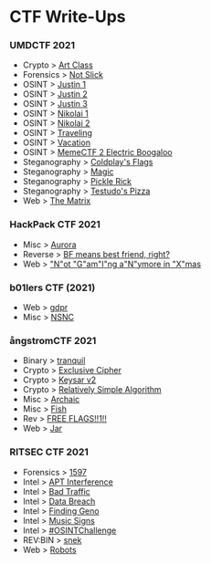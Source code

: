# CTF Write-Ups

### UMDCTF 2021

* Crypto > [Art Class](/2021/umdctf/crypto/art_class/README.md)
* Forensics > [Not Slick](/2021/umdctf/forensics/not_slick/README.md)
* OSINT > [Justin 1](/2021/umdctf/osint/justin_1/README.md)
* OSINT > [Justin 2](/2021/umdctf/osint/justin_2/README.md)
* OSINT > [Justin 3](/2021/umdctf/osint/justin_3/README.md)
* OSINT > [Nikolai 1](/2021/umdctf/osint/nikolai_1/README.md)
* OSINT > [Nikolai 2](/2021/umdctf/osint/nikolai_2/README.md)
* OSINT > [Traveling](/2021/umdctf/osint/traveling/README.md)
* OSINT > [Vacation](/2021/umdctf/osint/vacation/README.md)
* OSINT > [MemeCTF 2 Electric Boogaloo](/2021/umdctf/osint/memectf_2_electric_boogaloo/README.md)
* Steganography > [Coldplay's Flags](/2021/umdctf/steganography/coldplays_flags/README.md)
* Steganography > [Magic](/2021/umdctf/steganography/magic/README.md)
* Steganography > [Pickle Rick](/2021/umdctf/steganography/pickle_rick/README.md)
* Steganography > [Testudo's Pizza](/2021/umdctf/steganography/testudos_pizza/README.md)
* Web > [The Matrix](/2021/umdctf/web/the_matrix/README.md)

### HackPack CTF 2021

* Misc > [Aurora](/2021/hackpack_ctf/misc/aurora/README.md)
* Reverse > [BF means best friend, right?](/2021/hackpack_ctf/reverse/bf_means_best_friend_right/README.md)
* Web > ["N"ot "G"am"I"ng a"N"ymore in "X"mas](/2021/hackpack_ctf/web/not_gaming_anymore_in_xmas/README.md)

### b01lers CTF (2021)

* Web > [gdpr](/2021/b01lers_ctf/web/gdpr/README.md)
* Misc > [NSNC](/2021/b01lers_ctf/misc/nsnc/README.md)

### ångstromCTF 2021

* Binary > [tranquil](/2021/angstromctf/binary/tranquil/README.md)
* Crypto > [Exclusive Cipher](/2021/angstromctf/crypto/exclusive_cipher/README.md)
* Crypto > [Keysar v2](/2021/angstromctf/crypto/keysar_v2/README.md)
* Crypto > [Relatively Simple Algorithm](/2021/angstromctf/crypto/relatively_simple_algorithm/README.md)
* Misc > [Archaic](/2021/angstromctf/misc/archaic/README.md)
* Misc > [Fish](/2021/angstromctf/misc/fish/README.md)
* Rev > [FREE FLAGS!!1!!](/2021/angstromctf/rev/free_flags!!1!!/README.md)
* Web > [Jar](/2021/angstromctf/web/jar/README.md)

### RITSEC CTF 2021

* Forensics > [1597](/2021/ritsec_ctf/forensics/1597/README.md)
* Intel > [APT Interference](/2021/ritsec_ctf/intel/apt_interference/README.md)
* Intel > [Bad Traffic](/2021/ritsec_ctf/intel/bad_traffic/README.md)
* Intel > [Data Breach](/2021/ritsec_ctf/intel/data_breach/README.md)
* Intel > [Finding Geno](/2021/ritsec_ctf/intel/finding_geno/README.md)
* Intel > [Music Signs](/2021/ritsec_ctf/intel/music_signs/README.md)
* Intel > [#OSINTChallenge](/2021/ritsec_ctf/intel/osintchallenge/README.md)
* REV:BIN > [snek](/2021/ritsec_ctf/rev_bin/snek/README.md)
* Web > [Robots](/2021/ritsec_ctf/web/robots/README.md)
